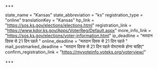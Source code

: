 +++

state_name = "Kansas"
state_abbreviation = "ks"
registration_type = "online"
translationKey = "Kansas"
hp_link = "https://sos.ks.gov/elections/elections.html"
registration_link = "https://www.kdor.ks.gov/Apps/VoterReg/Default.aspx"
more_info_link = "https://sos.ks.gov/elections/voter-information.html"
ip_deadline = "मतदान दिवस से 21 दिन पहले "
online_deadline = "मतदान दिवस से 21 दिन पहले "
mail_postmarked_deadline = "मतदान दिवस से 21 दिन पहले पोस्टमार्क होना चाहिए"
confirm_registration_link = "https://myvoteinfo.voteks.org/voterview/"

+++